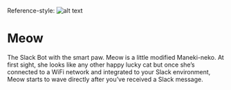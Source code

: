 Reference-style: 
![alt text][meow]

[meow]:https://meow.build/assets/images/meow-poster.png

# Meow
The Slack Bot with the smart paw. Meow is a little modified Maneki-neko. At first sight, she looks like any other happy lucky cat but once she’s connected to a WiFi network and integrated to your Slack environment, Meow starts to wave directly after you’ve received a Slack message.
